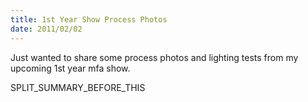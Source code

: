 ```yaml
---
title: 1st Year Show Process Photos
date: 2011/02/02
---
```


Just wanted to share some process photos and lighting tests from my upcoming 1st year mfa show.

SPLIT\_SUMMARY\_BEFORE\_THIS















